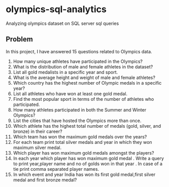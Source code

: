 # olympics-sql-analytics

Analyzing olympics dataset on SQL server sql queries

## Problem
In this project, I have answered 15 questions related to Olympics data.

1. How many unique athletes have participated in the Olympics?
2. What is the distribution of male and female athletes in the dataset?
3. List all gold medalists in a specific year and sport.
4. What is the average height and weight of male and female athletes?
5. Which country has the highest number of Olympic medals in a specific year?
6. List all athletes who have won at least one gold medal.
7. Find the most popular sport in terms of the number of athletes who participated.
8. How many athletes participated in both the Summer and Winter Olympics?
9. List the cities that have hosted the Olympics more than once.
10. Which athlete has the highest total number of medals (gold, silver, and bronze) in their career?
11. Which team has won the maximum gold medals over the years?
12. For each team print total silver medals and year in which they won maximum silver medal.
13. Which player has won maximum gold medals amongst the players?
14. In each year which player has won maximum gold medal . Write a query to print year,player name 
   and no of golds won in that year . In case of a tie print comma separated player names.
15. In which event and year India has won its first gold medal,first silver medal and first bronze medal?
